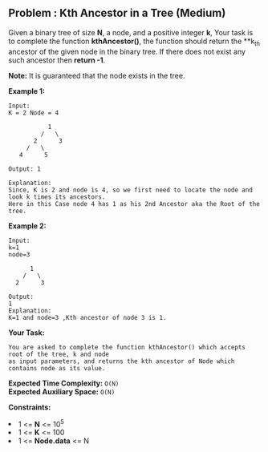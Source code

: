 ## Problem : Kth Ancestor in a Tree (Medium)
Given a binary tree of size  **N**, a node, and a positive integer **k**, Your task is to complete the function **kthAncestor()**, the function should return the **k<sub>th</sub> ancestor of the given node in the binary tree. If there does not exist any such ancestor then **return -1**.

**Note:** It is guaranteed that the node exists in the tree.

**Example 1:**
```
Input:
K = 2 Node = 4
    
           1
         /   \
       2      3
     /   \
   4      5
   
Output: 1            

Explanation:
Since, K is 2 and node is 4, so we first need to locate the node and look k times its ancestors.
Here in this Case node 4 has 1 as his 2nd Ancestor aka the Root of the tree.
```


**Example 2:**
```
Input:
k=1 
node=3

      1
    /   \
  2      3

Output:
1
Explanation:
K=1 and node=3 ,Kth ancestor of node 3 is 1.
```

**Your Task:**
```
You are asked to complete the function kthAncestor() which accepts root of the tree, k and node 
as input parameters, and returns the kth ancestor of Node which contains node as its value.
```

**Expected Time Complexity:** ```O(N)```<br>
**Expected Auxiliary Space:** ```O(N)```

**Constraints:**
<li>1 <= <b>N</b> <= 10<sup>5</sup></li>
<li>1 <= <b>K</b> <= 100</li>
<li>1 <= <b>Node.data</b> <= N</li>
